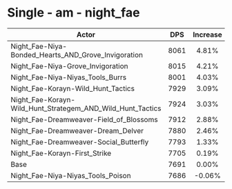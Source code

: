 # Single - am - night_fae
| Actor | DPS | Increase |
|---|:---:|:---:|
|Night_Fae-Niya-Bonded_Hearts_AND_Grove_Invigoration|8061|4.81%|
|Night_Fae-Niya-Grove_Invigoration|8015|4.21%|
|Night_Fae-Niya-Niyas_Tools_Burrs|8001|4.03%|
|Night_Fae-Korayn-Wild_Hunt_Tactics|7929|3.09%|
|Night_Fae-Korayn-Wild_Hunt_Strategem_AND_Wild_Hunt_Tactics|7924|3.03%|
|Night_Fae-Dreamweaver-Field_of_Blossoms|7912|2.88%|
|Night_Fae-Dreamweaver-Dream_Delver|7880|2.46%|
|Night_Fae-Dreamweaver-Social_Butterfly|7793|1.33%|
|Night_Fae-Korayn-First_Strike|7705|0.19%|
|Base|7691|0.00%|
|Night_Fae-Niya-Niyas_Tools_Poison|7686|-0.06%|
